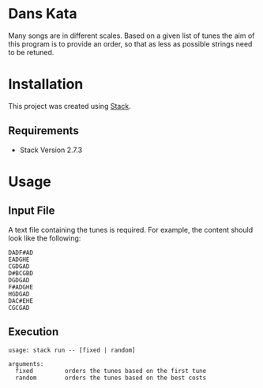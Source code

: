 # Dans Kata
Many songs are in different scales. Based on a given list of tunes the aim of this program is to provide an order, so that as less as possible strings need to be retuned.

# Installation
This project was created using [Stack](https://docs.haskellstack.org/en/stable/README/).

## Requirements
* Stack Version 2.7.3

# Usage

## Input File
A text file containing the tunes is required. For example, the content should look like the following:

```
DADF#AD
EADGHE
CGDGAD
D#BCGBD
DGDGAD
F#ADGHE
HGDGAD
DAC#EHE
CGCGAD
```

## Execution
```
usage: stack run -- [fixed | random]

arguments:
  fixed         orders the tunes based on the first tune
  random        orders the tunes based on the best costs
```
